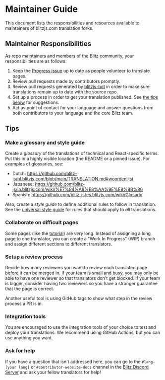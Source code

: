 # Maintainer Guide

This document lists the responsibilities and resources available to maintainers of blitzjs.com translation forks.

## Maintainer Responsibilities

As repo maintainers and members of the Blitz community, your responsibilities are as follows:

1. Keep the [Progress issue](/docs/PROGRESS.template.md) up to date as people volunteer to translate pages.
2. Review pull requests made by contributors promptly.
3. Review pull requests generated by [blitzjs-bot](https://github.com/blitzjs-bot) in order to make sure translations remain up to date with the source repo.
4. Set up a process in order to get your translation published. See [the tips below](#tips) for suggestions.
5. Act as point of contact for your language and answer questions from both contributors to your language and the core Blitz team. 

## Tips

### Make a glossary and style guide

Create a *glossary* of the translations of technical and React-specific terms. Put this in a highly visible location (the README or a pinned issue). For examples of glossaries, see:

* Dutch: https://github.com/blitz-js/nl.blitzjs.com/blob/main/TRANSLATION.md#woordenlijst
* Japanese: https://github.com/blitz-js/ja.blitzjs.com/wiki/%E7%94%A8%E8%AA%9E%E9%9B%86
* Spanish: https://github.com/blitz-js/es.blitzjs.com/wiki/Glosario

Also, create a *style guide* to define additional rules to follow in translation. See the [universal style guide](/docs/style-guide.md) for rules that should apply to *all* translations.

### Collaborate on difficult pages

Some pages (like the [tutorial](https://blitzjs.com/docs/tutorial)) are *very* long. Instead of assigning a long page to one translator, you can create a "Work In Progress" (WIP) branch and assign different sections to different translators.

### Setup a review process

Decide how many reviewers you want to review each translated page before it can be merged in. If your team is small and busy, you may only be able to have one reviewer so that translators don't get blocked. If your team is bigger, consider having two reviewers so you have a stronger guarantee that the page is correct.

Another useful tool is using GitHub tags to show what step in the review process a PR is in.

### Integration tools

You are encouraged to use the integration tools of your choice to test and deploy your translations. We recommend using GitHub Actions, but you can use anything you want.

### Ask for help

If you have a question that isn't addressed here, you can go to the `#lang-[your lang]` or `#contributor-website-docs` channel in the [Blitz Discord Server](https://discord.blitzjs.com) and ask your fellow translators for help!
